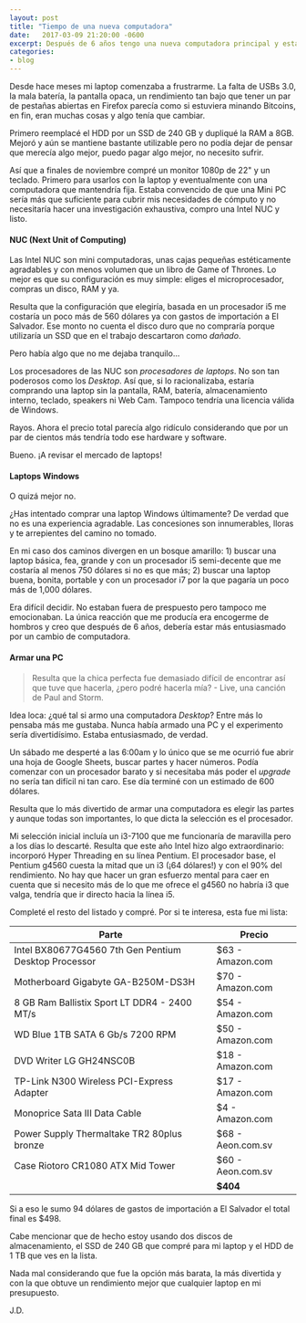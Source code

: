 ```yaml
---
layout: post
title: "Tiempo de una nueva computadora"
date:   2017-03-09 21:20:00 -0600
excerpt: Después de 6 años tengo una nueva computadora principal y esta es mi historia.
categories:
- blog
---
```


Desde hace meses mi laptop comenzaba a frustrarme. La falta de USBs 3.0, la mala batería, la pantalla opaca, un rendimiento tan bajo que tener un par de pestañas abiertas en Firefox parecía como si estuviera minando Bitcoins, en fin, eran muchas cosas y algo tenía que cambiar.

Primero reemplacé el HDD por un SSD de 240 GB y dupliqué la RAM a 8GB. Mejoró y aún se mantiene bastante utilizable pero no podía dejar de pensar que merecía algo mejor, puedo pagar algo mejor, no necesito sufrir.

Así que a finales de noviembre compré un monitor 1080p de 22" y un teclado. Primero para usarlos con la laptop y eventualmente con una computadora que mantendría fija. Estaba convencido de que una Mini PC sería más que suficiente para cubrir mis necesidades de cómputo y no necesitaría hacer una investigación exhaustiva, compro una Intel NUC y listo.

#### NUC (Next Unit of Computing)

Las Intel NUC son mini computadoras, unas cajas pequeñas estéticamente agradables y con menos volumen que un libro de Game of Thrones. Lo mejor es que su configuración es muy simple: eliges el microprocesador, compras un disco, RAM y ya. 

Resulta que la configuración que elegiría, basada en un procesador i5 me costaría un poco más de 560 dólares ya con gastos de importación a El Salvador. Ese monto no cuenta el disco duro que no compraría porque utilizaría un SSD que en el trabajo descartaron como *dañado*.

Pero había algo que no me dejaba tranquilo...

Los procesadores de las NUC son *procesadores de laptops*. No son tan poderosos como los *Desktop*. Así que, si lo racionalizaba,  estaría comprando una laptop sin la pantalla, RAM, batería, almacenamiento interno, teclado, speakers ni Web Cam. Tampoco tendría una licencia válida de Windows.

Rayos. Ahora el precio total parecía algo ridículo considerando que por un par de cientos más tendría todo ese hardware y software. 

Bueno. ¡A revisar el mercado de laptops!

#### Laptops Windows

O quizá mejor no.

¿Has intentado comprar una laptop Windows últimamente? De verdad que no es una experiencia agradable. Las concesiones son innumerables, lloras y te arrepientes del camino no tomado.

En mi caso dos caminos divergen en un bosque amarillo: 1) buscar una laptop básica, fea, grande y con un procesador i5 semi-decente que me costaría al menos 750 dólares si no es que más; 2) buscar una laptop buena, bonita, portable y con un procesador i7 por la que pagaría un poco más de 1,000 dólares. 

Era difícil decidir. No estaban fuera de prespuesto pero tampoco me emocionaban. La única reacción que me producía era encogerme de hombros y creo que después de 6 años, debería estar más entusiasmado por un cambio de computadora.

#### Armar una PC

>  Resulta que la chica perfecta fue demasiado difícil de encontrar así que tuve que hacerla, ¿pero podré hacerla mía? - Live, una canción de Paul and Storm.

Idea loca: ¿qué tal si armo una computadora *Desktop*? Entre más lo pensaba más me gustaba. Nunca había armado una PC y el experimento sería divertidísimo. Estaba entusiasmado, de verdad. 

Un sábado me desperté a las 6:00am y lo único que se me ocurrió fue abrir una hoja de Google Sheets, buscar partes y hacer números. Podía comenzar con un procesador barato y si necesitaba más poder el *upgrade* no sería tan difícil ni tan caro. Ese día terminé con un estimado de 600 dólares.

Resulta que lo más divertido de armar una computadora es elegir las partes y aunque todas son importantes, lo que dicta la selección es el procesador.

Mi selección inicial incluía un i3-7100 que me funcionaría de maravilla pero a los días lo descarté. Resulta que este año Intel hizo algo extraordinario: incorporó Hyper Threading en su línea Pentium. El procesador base, el Pentium g4560 cuesta la mitad que un i3 (¡64 dólares!) y con el 90% del rendimiento. No hay que hacer un gran esfuerzo mental para caer en cuenta que si necesito más de lo que me ofrece el g4560 no habría i3 que valga, tendría que ir directo hacia la línea i5.

Completé el resto del listado y compré. Por si te interesa, esta fue mi lista:

| Parte                                    | Precio            |
| ---------------------------------------- | ----------------- |
| Intel BX80677G4560 7th Gen Pentium Desktop Processor | $63 - Amazon.com  |
| Motherboard Gigabyte GA-B250M-DS3H       | $70 - Amazon.com  |
| 8 GB Ram Ballistix Sport LT DDR4 - 2400 MT/s | $54 - Amazon.com  |
| WD Blue 1TB SATA 6 Gb/s 7200 RPM         | $50 - Amazon.com  |
| DVD Writer  LG GH24NSC0B                 | $18 - Amazon.com  |
| TP-Link N300 Wireless PCI-Express Adapter | $17 - Amazon.com  |
| Monoprice Sata III  Data Cable           | $4 - Amazon.com   |
| Power Supply Thermaltake TR2 80plus bronze | $68 - Aeon.com.sv |
| Case Riotoro CR1080 ATX Mid Tower        | $60 - Aeon.com.sv |
|                                          | **$404**          |

Si a eso le sumo 94 dólares de gastos de importación a El Salvador el total final es $498. 

Cabe mencionar que de hecho estoy usando dos discos de almacenamiento, el SSD de 240 GB que compré para mi laptop y el HDD de 1 TB que ves en la lista.

Nada mal considerando que fue la opción más barata, la más divertida y con la que obtuve un rendimiento mejor que cualquier laptop en mi presupuesto.

J.D.



 
